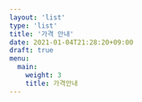 ```yaml
---
layout: 'list'
type: 'list'
title: '가격 안내'
date: 2021-01-04T21:28:20+09:00
draft: true
menu:
  main:
    weight: 3
    title: 가격안내
---
```

